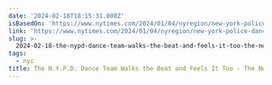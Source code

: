 ```yaml
---
date: '2024-02-18T18:15:31.000Z'
isBasedOn: 'https://www.nytimes.com/2024/01/04/nyregion/new-york-police-dancers.html'
link: 'https://www.nytimes.com/2024/01/04/nyregion/new-york-police-dancers.html'
slug: >-
  2024-02-18-the-nypd-dance-team-walks-the-beat-and-feels-it-too-the-new-york-time
tags:
  - nyc
title: The N.Y.P.D. Dance Team Walks the Beat and Feels It Too - The New York Time
---
```



